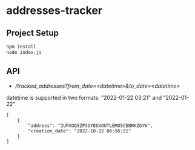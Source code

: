 # addresses-tracker

## Project Setup
```sh
npm install
node index.js
```

## API
- */tracked_addresses?from_date=\<datetime\>&to_date=\<datetime\>*

datetime is supported in two formats: "2022-01-22 03:21" and "2022-01-22"

```text
[
    {
        "address": "IUPXOQ5ZP3OYEOVOUTLEMO5CENMKZGYW",
        "creation_date": "2022-10-12 06:56:21"
    }
]
```

